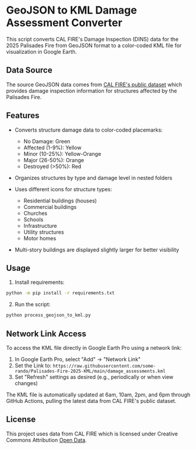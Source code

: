 # GeoJSON to KML Damage Assessment Converter

This script converts CAL FIRE's Damage Inspection (DINS) data for the 2025 Palisades Fire from GeoJSON format to a color-coded KML file for visualization in Google Earth.

## Data Source

The source GeoJSON data comes from [CAL FIRE's public dataset](https://data.ca.gov/dataset/dins-2025-palisades-public-view) which provides damage inspection information for structures affected by the Palisades Fire.

## Features

- Converts structure damage data to color-coded placemarks:
  - No Damage: Green
  - Affected (1-9%): Yellow
  - Minor (10-25%): Yellow-Orange
  - Major (26-50%): Orange
  - Destroyed (>50%): Red

- Organizes structures by type and damage level in nested folders
- Uses different icons for structure types:
  - Residential buildings (houses)
  - Commercial buildings
  - Churches
  - Schools
  - Infrastructure
  - Utility structures
  - Motor homes

- Multi-story buildings are displayed slightly larger for better visibility

## Usage

1. Install requirements:
```bash
python -m pip install -r requirements.txt
```

2. Run the script:
```bash
python process_geojson_to_kml.py
```

## Network Link Access

To access the KML file directly in Google Earth Pro using a network link:

1. In Google Earth Pro, select "Add" → "Network Link"
2. Set the Link to: `https://raw.githubusercontent.com/some-rando/Palisades-Fire-2025-KML/main/damage_assessments.kml`
3. Set "Refresh" settings as desired (e.g., periodically or when view changes)

The KML file is automatically updated at 6am, 10am, 2pm, and 6pm through GitHub Actions, pulling the latest data from CAL FIRE's public dataset.

## License

This project uses data from CAL FIRE which is licensed under Creative Commons Attribution [Open Data](https://data.ca.gov/dataset/dins-2025-palisades-public-view).